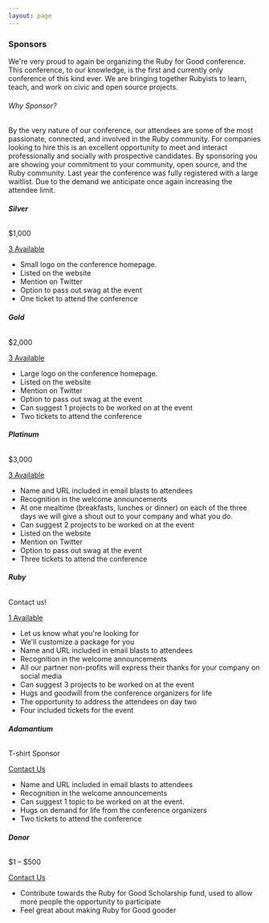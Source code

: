 ```yaml
---
layout: page
---
```


### Sponsors

We're very proud to again be organizing the Ruby for Good conference. This conference, to our knowledge, is the first and currently only conference of this kind ever. We are bringing together Rubyists to learn, teach, and work on civic and open source projects.


###### Why Sponsor?

By the very nature of our conference, our attendees are some of the most passionate, connected, and involved in the Ruby community. For companies looking to hire this is an excellent opportunity to meet and interact professionally and socially with prospective candidates. By sponsoring you are showing your commitment to your community, open source, and the Ruby community. Last year the conference was fully registered with a large waitlist. Due to the demand we anticipate once again increasing the attendee limit.

<section class="row sponsor-levels">
<div class="col-md-3 col-sm-3" markdown="1">

###### **Silver**
$1,000

<div class="btn-wrapper">
<a href="mailto:info@rubyforgood.org?subject=Silver Sponsorship" class="btn btn-sm btn-primary">3 Available</a>
</div>

- Small logo on the conference homepage.
- Listed on the website
- Mention on Twitter
- Option to pass out swag at the event
- One ticket to attend the conference

</div>
<div class="col-md-3 col-sm-3" markdown="1">

###### **Gold**
$2,000

<div class="btn-wrapper">
<a href="mailto:info@rubyforgood.org?subject=Gold Sponsorship" class="btn btn-sm btn-primary">3 Available</a>
</div>

- Large logo on the conference homepage.
- Listed on the website
- Mention on Twitter
- Option to pass out swag at the event
- Can suggest 1 projects to be worked on at the event
- Two tickets to attend the conference

</div>
<div class="col-md-3 col-sm-3" markdown="1">

###### **Platinum**
$3,000

<div class="btn-wrapper">
<a href="mailto:info@rubyforgood.org?subject=Platinum Sponsorship" class="btn btn-sm btn-primary">3 Available</a>
</div>

- Name and URL included in email blasts to attendees
- Recognition in the welcome announcements
- At one mealtime (breakfasts, lunches or dinner) on each of the three days we will give a shout out to your company and what you do.
- Can suggest 2 projects to be worked on at the event
- Listed on the website
- Mention on Twitter
- Option to pass out swag at the event
- Three tickets to attend the conference

</div>
<div class="col-md-3 col-sm-3" markdown="1">

###### **Ruby**
Contact us!

<div class="btn-wrapper">
<a href="mailto:info@rubyforgood.org?subject=Ruby Sponsorship" class="btn btn-sm btn-primary">1 Available</a>
</div>

- Let us know what you're looking for
- We'll customize a package for you
- Name and URL included in email blasts to attendees
- Recognition in the welcome announcements
- All our partner non-profits will express their thanks for your company on social media
- Can suggest 3 projects to be worked on at the event
- Hugs and goodwill from the conference organizers for life
- The opportunity to address the attendees on day two
- Four included tickets for the event

</div>
</section>

<section class="row sponsor-levels">
<div class="col-md-3 col-sm-3">
<div class="speaker-item animated fadeInUp visible" markdown="1">

###### **Adamantium**
T-shirt Sponsor

<div class="btn-wrapper">
<a href="mailto:info@rubyforgood.org?subject=Adamantium Sponsorship" class="btn btn-sm btn-primary">Contact Us</a>
</div>

- Name and URL included in email blasts to attendees
- Recognition in the welcome announcements
- Can suggest 1 topic to be worked on at the event.
- Hugs on demand for life from the conference organizers
- Two tickets to attend the conference

</div>
</div>
<div class="col-md-3 col-sm-3">
<div class="speaker-item animated fadeInUp visible" markdown="1">

###### **Donor**
$1 – $500

<div class="btn-wrapper">
<a href="mailto:info@rubyforgood.org?subject=Donor Sponsorship" class="btn btn-sm btn-primary">Contact Us</a>
</div>

- Contribute towards the Ruby for Good Scholarship fund, used to allow more people the opportunity to participate
- Feel great about making Ruby for Good gooder

</div>
</div>
</section>
